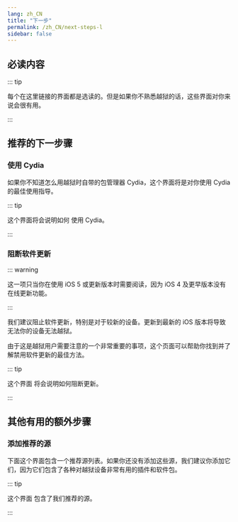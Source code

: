 ```yaml
---
lang: zh_CN
title: "下一步"
permalink: /zh_CN/next-steps-l
sidebar: false
---
```


## 必读内容

::: tip

每个在这里链接的界面都是选读的。但是如果你不熟悉越狱的话，这些界面对你来说会很有用。

:::

## 推荐的下一步骤

### 使用 Cydia

如果你不知道怎么用越狱时自带的包管理器 Cydia，这个界面将是对你使用 Cydia 的最佳使用指导。

::: tip

这个界面将会说明如何 <router-link to="/using-cydia">使用 Cydia</router-link>。

:::

### 阻断软件更新

::: warning

这一项只当你在使用 iOS 5 或更新版本时需要阅读，因为 iOS 4 及更早版本没有在线更新功能。

:::

我们建议阻止软件更新，特别是对于较新的设备。更新到最新的 iOS 版本将导致无法你的设备无法越狱。

由于这是越狱用户需要注意的一个非常重要的事项，这个页面可以帮助你找到并了解禁用软件更新的最佳方法。

::: tip

<router-link to="/blocking-updates">这个界面</router-link> 将会说明如何阻断更新。

:::

## 其他有用的额外步骤

### 添加推荐的源

下面这个界面包含一个推荐源列表。如果你还没有添加这些源，我们建议你添加它们，因为它们包含了各种对越狱设备非常有用的插件和软件包。

::: tip

<router-link to="/recommended-repos">这个界面</router-link> 包含了我们推荐的源。

:::

<!---Will add Sideloading Apps later on - I want to redo/update that page before adding it--->